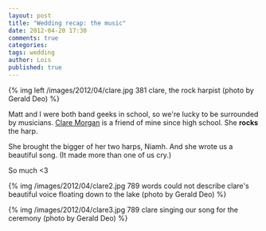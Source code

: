 ```yaml
---
layout: post
title: "Wedding recap: the music"
date: 2012-04-20 17:30
comments: true
categories: 
tags: wedding
author: Lois
published: true
---
```


{% img left /images/2012/04/clare.jpg 381 clare, the rock harpist (photo by Gerald Deo) %}

Matt and I were both band geeks in school, so we're lucky to be surrounded by musicians. [Clare Morgan](http://clarityharp.ca) is a friend of mine since high school. She **rocks** the harp.

She brought the bigger of her two harps, Niamh. And she wrote us a beautiful song. (It made more than one of us cry.)

So much <3

<!--more-->

{% img /images/2012/04/clare2.jpg 789 words could not describe clare's beautiful voice floating down to the lake (photo by Gerald Deo) %}

{% img /images/2012/04/clare3.jpg 789 clare singing our song for the ceremony (photo by Gerald Deo) %}